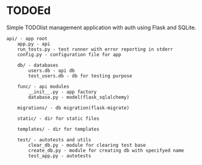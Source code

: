 # TODOEd
Simple TODOlist management application with auth using Flask and SQLite.
  
    api/ - app root
        app.py - api
        run_tests.py - test runner with error reporting in stderr
        config.py - configuration file for app
    
        db/ - databases
            users.db - api db
            test_users.db - db for testing purpose
    
        func/ - api modules
            __init__.py - app factory
            database.py - model(flask_sqlalchemy)
    
        migrations/ - db migration(flask-migrate)
        
        static/ - dir for static files
    
        templates/ - dir for templates
    
        test/ - autotests and utils
            clear_db.py - module for clearing test base
            create_db.py - module for creating db with specifyed name
            test_app.py - autotests

        